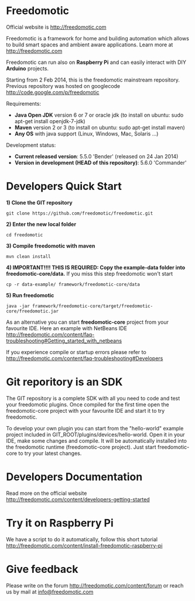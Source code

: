 Freedomotic
=================================

Official website is http://freedomotic.com

Freedomotic is a framework for home and building automation which allows to build smart spaces and ambient aware applications. Learn more at http://freedomotic.com

Freedomotic can run also on **Raspberry Pi** and can easily interact with DIY **Arduino** projects.

Starting from 2 Feb 2014, this is the freedomotic mainstream repository. Previous repository was hosted on googlecode http://code.google.com/p/freedomotic

Requirements: 
- **Java Open JDK** version 6 or 7 or oracle jdk (to install on ubuntu: sudo apt-get install openjdk-7-jdk)
- **Maven** version 2 or 3 (to install on ubuntu: sudo apt-get install maven)
- **Any OS** with java support (Linux, Windows, Mac, Solaris ...)

Development status:
- **Current released version**: 5.5.0 'Bender' (released on 24 Jan 2014)
- **Version in development (HEAD of this repository)**: 5.6.0 'Commander'


Developers Quick Start
======================

**1) Clone the GIT repository**

    git clone https://github.com/freedomotic/freedomotic.git
    
**2) Enter the new local folder**

    cd freedomotic
    
**3) Compile freedomotic with maven**

    mvn clean install
    
**4) IMPORTANT!!!! THIS IS REQUIRED: Copy the example-data folder into freedomotic-core/data.** If you miss this step freedomotic won't start

    cp -r data-example/ framework/freedomotic-core/data
    
**5) Run freedomotic**

    java -jar framework/freedomotic-core/target/freedomotic-core/freedomotic.jar

As an alternative you can start **freedomotic-core** project from your favourite IDE. Here an example with NetBeans IDE http://freedomotic.com/content/faq-troubleshooting#Getting_started_with_netbeans
    
If you experience compile or startup errors please refer to http://freedomotic.com/content/faq-troubleshooting#Developers


Git reporitory is an SDK
========================

The GIT repository is a complete SDK with all you need to code and test your freedomotic plugins. Once compiled for the first time open the freedomotic-core project with your favourite IDE and start it to try freedomotic.

To develop your own plugin you can start from the "hello-world" example project included in GIT_ROOT/plugins/devices/hello-world. Open it in your IDE, make some changes and compile. It will be automatically installed into the freedomotic runtime (freedomotic-core project). Just start freedomotic-core to try your latest changes.

Developers Documentation
========================

Read more on the official website http://freedomotic.com/content/developers-getting-started

Try it on Raspberry Pi
======================
We have a script to do it automatically, follow this short tutorial http://freedomotic.com/content/install-freedomotic-raspberry-pi

Give feedback
=============

Please write on the forum http://freedomotic.com/content/forum or reach us by mail at info@freedomotic.com
